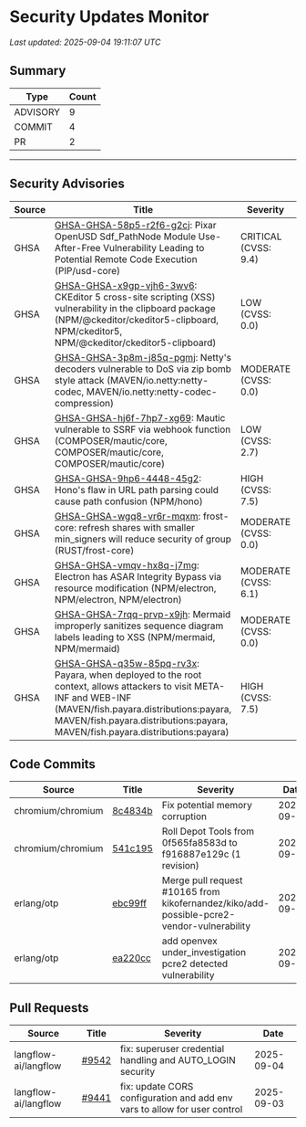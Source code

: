 # Security Updates Monitor

*Last updated: 2025-09-04 19:11:07 UTC*

## Summary
| Type | Count |
|------|-------|
| ADVISORY | 9 |
| COMMIT | 4 |
| PR | 2 |

---

## Security Advisories

| Source | Title | Severity | Date |
|--------|-------|----------|------|
| GHSA | [GHSA-GHSA-58p5-r2f6-g2cj](https://github.com/advisories/GHSA-58p5-r2f6-g2cj): Pixar OpenUSD Sdf_PathNode Module Use-After-Free Vulnerability Leading to Potential Remote Code Execution (PIP/usd-core) | CRITICAL (CVSS: 9.4) | 2025-09-04 |
| GHSA | [GHSA-GHSA-x9gp-vjh6-3wv6](https://github.com/advisories/GHSA-x9gp-vjh6-3wv6): CKEditor 5 cross-site scripting (XSS) vulnerability in the clipboard package (NPM/@ckeditor/ckeditor5-clipboard, NPM/ckeditor5, NPM/@ckeditor/ckeditor5-clipboard) | LOW (CVSS: 0.0) | 2025-09-03 |
| GHSA | [GHSA-GHSA-3p8m-j85q-pgmj](https://github.com/advisories/GHSA-3p8m-j85q-pgmj): Netty's decoders vulnerable to DoS via zip bomb style attack (MAVEN/io.netty:netty-codec, MAVEN/io.netty:netty-codec-compression) | MODERATE (CVSS: 0.0) | 2025-09-03 |
| GHSA | [GHSA-GHSA-hj6f-7hp7-xg69](https://github.com/advisories/GHSA-hj6f-7hp7-xg69): Mautic vulnerable to SSRF via webhook function (COMPOSER/mautic/core, COMPOSER/mautic/core, COMPOSER/mautic/core) | LOW (CVSS: 2.7) | 2025-09-03 |
| GHSA | [GHSA-GHSA-9hp6-4448-45g2](https://github.com/advisories/GHSA-9hp6-4448-45g2): Hono's flaw in URL path parsing could cause path confusion (NPM/hono) | HIGH (CVSS: 7.5) | 2025-09-03 |
| GHSA | [GHSA-GHSA-wgq8-vr6r-mqxm](https://github.com/advisories/GHSA-wgq8-vr6r-mqxm): frost-core: refresh shares with smaller min_signers will reduce security of group (RUST/frost-core) | MODERATE (CVSS: 0.0) | 2025-09-03 |
| GHSA | [GHSA-GHSA-vmqv-hx8q-j7mg](https://github.com/advisories/GHSA-vmqv-hx8q-j7mg): Electron has ASAR Integrity Bypass via resource modification (NPM/electron, NPM/electron, NPM/electron) | MODERATE (CVSS: 6.1) | 2025-09-03 |
| GHSA | [GHSA-GHSA-7rqq-prvp-x9jh](https://github.com/advisories/GHSA-7rqq-prvp-x9jh): Mermaid improperly sanitizes sequence diagram labels leading to XSS (NPM/mermaid, NPM/mermaid) | MODERATE (CVSS: 0.0) | 2025-08-19 |
| GHSA | [GHSA-GHSA-q35w-85pq-rv3x](https://github.com/advisories/GHSA-q35w-85pq-rv3x): Payara, when deployed to the root context, allows attackers to visit META-INF and WEB-INF (MAVEN/fish.payara.distributions:payara, MAVEN/fish.payara.distributions:payara, MAVEN/fish.payara.distributions:payara) | HIGH (CVSS: 7.5) | 2022-11-10 |

## Code Commits

| Source | Title | Severity | Date |
|--------|-------|----------|------|
| chromium/chromium | [8c4834b](https://github.com/chromium/chromium/commit/8c4834ba8b863301e20a7c1f5de4e482a0815913) | Fix potential memory corruption | 2025-09-04 |
| chromium/chromium | [541c195](https://github.com/chromium/chromium/commit/541c1958f03f5c4fcd142eda6b59b6ece12c343f) | Roll Depot Tools from 0f565fa8583d to f916887e129c (1 revision) | 2025-09-04 |
| erlang/otp | [ebc99ff](https://github.com/erlang/otp/commit/ebc99ffcd3e01d8c8aea3738b26ed2ccf1ceb22f) | Merge pull request #10165 from kikofernandez/kiko/add-possible-pcre2-vendor-vulnerability | 2025-09-04 |
| erlang/otp | [ea220cc](https://github.com/erlang/otp/commit/ea220cc25ed7ca2ae898b72ebde444e01155a8b2) | add openvex under_investigation pcre2 detected vulnerability | 2025-09-04 |

## Pull Requests

| Source | Title | Severity | Date |
|--------|-------|----------|------|
| langflow-ai/langflow | [#9542](https://github.com/langflow-ai/langflow/pull/9542) | fix: superuser credential handling and AUTO_LOGIN security | 2025-09-04 |
| langflow-ai/langflow | [#9441](https://github.com/langflow-ai/langflow/pull/9441) | fix: update CORS configuration and add env vars to allow for user control | 2025-09-03 |

